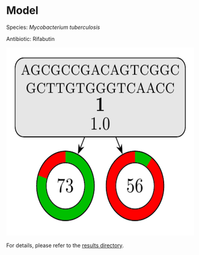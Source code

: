 
# Model

Species: *Mycobacterium tuberculosis*

Antibiotic: Rifabutin

<a href="./model.pdf"><img src="./model.png" width=500 height=500 /></a>

For details, please refer to the [results directory](../../../../../results/cart_b/mycobacterium%20tuberculosis/rifabutin/repeat_3/).

